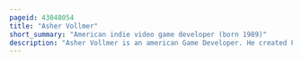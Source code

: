 ```yaml
---
pageid: 43048054
title: "Asher Vollmer"
short_summary: "American indie video game developer (born 1989)"
description: "Asher Vollmer is an american Game Developer. He created Puzzlejuice and Threes. Vollmer also worked on Guildlings and Beast Breaker."
---
```

